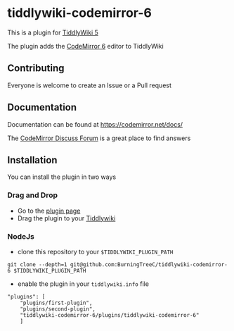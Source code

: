 # tiddlywiki-codemirror-6

This is a plugin for [TiddlyWiki 5](https://tiddlywiki.com)

The plugin adds the [CodeMirror 6](https://codemirror.net) editor to TiddlyWiki

## Contributing

Everyone is welcome to create an Issue or a Pull request

## Documentation

Documentation can be found at https://codemirror.net/docs/

The [CodeMirror Discuss Forum](https://discuss.codemirror.net) is a great place to find answers

## Installation

You can install the plugin in two ways

### Drag and Drop

- Go to the [plugin page](https://burningtreec.github.io/tiddlywiki-codemirror-6)
- Drag the plugin to your [Tiddlywiki](https://tiddlywiki.com)

### NodeJs

- clone this repository to your `$TIDDLYWIKI_PLUGIN_PATH`

`git clone --depth=1 git@github.com:BurningTreeC/tiddlywiki-codemirror-6 $TIDDLYWIKI_PLUGIN_PATH`

- enable the plugin in your `tiddlywiki.info` file

```
"plugins": [
	"plugins/first-plugin",
	"plugins/second-plugin",
	"tiddlywiki-codemirror-6/plugins/tiddlywiki-codemirror-6"
	]
```